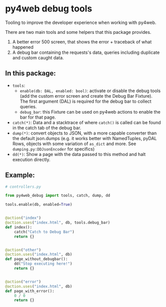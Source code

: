 # py4web debug tools
Tooling to improve the developer experience when working with py4web.  

There are two main tools and some helpers that this package provides.

1. A better error 500 screen, that shows the error + traceback of what happened
2. A debug bar containing the requests's data, queries including duplicate and custom caught data.

## In this package:

- `tools`:
    - `enable(db: DAL, enabled: bool)`: activate or disable the debug tools (add the custom error screen and create the Debug Bar
      Fixture).  
      The first argument (DAL) is required for the debug bar to collect queries.
    - `debug_bar`: this Fixture can be used on py4web actions to enable the bar for that page.
- `catch(*)`: Data and a stacktrace of where `catch()` is called can be found in the catch tab of the debug bar.
- `dump(*)`: convert objects to JSON, with a more capable converter than the default json.dumps (e.g. it works better
  with NamedTuples, pyDAL Rows, objects with some variation of `as_dict` and more. See `dumping.py:DDJsonEncoder` for
  specifics)
- `dd(*)`: Show a page with the data passed to this method and halt execution directly.

## Example:

```python
# controllers.py

from py4web_debug import tools, catch, dump, dd

tools.enable(db, enabled=True)


@action("index")
@action.uses("index.html", db, tools.debug_bar)
def index():
    catch("Catch to Debug Bar")
    return {}


@action("other")
@action.uses("index.html", db)
def page_without_debugbar():
    dd("Stop executing here!")
    return {}


@action("error")
@action.uses("index.html", db)
def page_with_error():
    0 / 0
    return {}
```